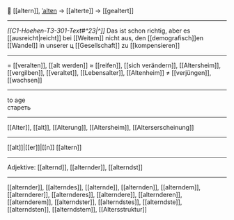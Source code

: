 👴 [[altern]], [ˈaltɐn](https://youglish.com/pronounce/altern/german) → [[alterte]] → [[gealtert]]

---
*[[C1-Hoehen-T3-301-Text#^23|^]]* Das ist schon richtig, aber es [[ausreicht|reicht]] bei [[Weitem]] nicht aus, den [[demografisch]]en [[Wandel]] in unserer ц [[Gesellschaft]] zu [[kompensieren]]

---
= [[veralten]], [[alt werden]]
≈ [[reifen]], [[sich verändern]], [[Altersheim]], [[vergilben]], [[veraltet]], [[Lebensalter]], [[Altenheim]]
≠ [[verjüngen]], [[wachsen]]

---
to age  
стареть

---
[[Alter]], [[alt]], [[Alterung]], [[Altersheim]], [[Alterserscheinung]]

---
[[alt]]|[[er]]|[[n]]
[[altern]]


---
Adjektive: [[alternd]], [[alternder]], [[alterndst]]

---
[[alternder]], [[alterndes]], [[alternde]], [[alternden]], [[alterndem]], [[alternderer]], [[alternderes]], [[alterndere]], [[alternderen]], [[alternderem]], [[alterndster]], [[alterndstes]], [[alterndste]], [[alterndsten]], [[alterndstem]], [[Altersstruktur]]